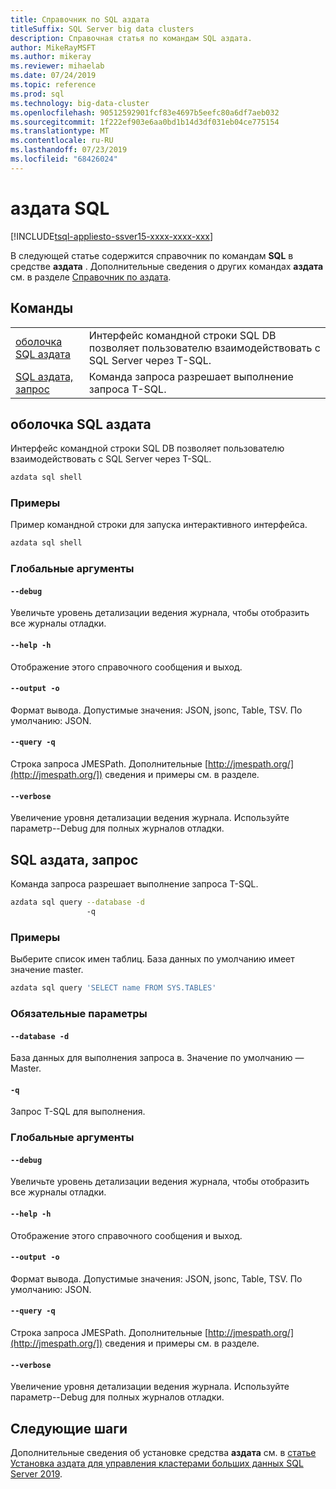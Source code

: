 ```yaml
---
title: Справочник по SQL аздата
titleSuffix: SQL Server big data clusters
description: Справочная статья по командам SQL аздата.
author: MikeRayMSFT
ms.author: mikeray
ms.reviewer: mihaelab
ms.date: 07/24/2019
ms.topic: reference
ms.prod: sql
ms.technology: big-data-cluster
ms.openlocfilehash: 90512592901fcf83e4697b5eefc80a6df7aeb032
ms.sourcegitcommit: 1f222ef903e6aa0bd1b14d3df031eb04ce775154
ms.translationtype: MT
ms.contentlocale: ru-RU
ms.lasthandoff: 07/23/2019
ms.locfileid: "68426024"
---
```

# <a name="azdata-sql"></a>аздата SQL

[!INCLUDE[tsql-appliesto-ssver15-xxxx-xxxx-xxx](../includes/tsql-appliesto-ssver15-xxxx-xxxx-xxx.md)]

В следующей статье содержится справочник по командам **SQL** в средстве **аздата** . Дополнительные сведения о других командах **аздата** см. в разделе [Справочник по аздата](reference-azdata.md).

## <a name="commands"></a>Команды
|     |     |
| --- | --- |
[оболочка SQL аздата](#azdata-sql-shell) | Интерфейс командной строки SQL DB позволяет пользователю взаимодействовать с SQL Server через T-SQL.
[SQL аздата, запрос](#azdata-sql-query) | Команда запроса разрешает выполнение запроса T-SQL.
## <a name="azdata-sql-shell"></a>оболочка SQL аздата
Интерфейс командной строки SQL DB позволяет пользователю взаимодействовать с SQL Server через T-SQL.
```bash
azdata sql shell 
```
### <a name="examples"></a>Примеры
Пример командной строки для запуска интерактивного интерфейса.
```bash
azdata sql shell
```
### <a name="global-arguments"></a>Глобальные аргументы
#### `--debug`
Увеличьте уровень детализации ведения журнала, чтобы отобразить все журналы отладки.
#### `--help -h`
Отображение этого справочного сообщения и выход.
#### `--output -o`
Формат вывода.  Допустимые значения: JSON, jsonc, Table, TSV.  По умолчанию: JSON.
#### `--query -q`
Строка запроса JMESPath. Дополнительные [http://jmespath.org/](http://jmespath.org/]) сведения и примеры см. в разделе.
#### `--verbose`
Увеличение уровня детализации ведения журнала. Используйте параметр--Debug для полных журналов отладки.
## <a name="azdata-sql-query"></a>SQL аздата, запрос
Команда запроса разрешает выполнение запроса T-SQL.
```bash
azdata sql query --database -d 
                 -q
```
### <a name="examples"></a>Примеры
Выберите список имен таблиц.  База данных по умолчанию имеет значение master.
```bash
azdata sql query 'SELECT name FROM SYS.TABLES'
```
### <a name="required-parameters"></a>Обязательные параметры
#### `--database -d`
База данных для выполнения запроса в.  Значение по умолчанию — Master.
#### `-q`
Запрос T-SQL для выполнения.
### <a name="global-arguments"></a>Глобальные аргументы
#### `--debug`
Увеличьте уровень детализации ведения журнала, чтобы отобразить все журналы отладки.
#### `--help -h`
Отображение этого справочного сообщения и выход.
#### `--output -o`
Формат вывода.  Допустимые значения: JSON, jsonc, Table, TSV.  По умолчанию: JSON.
#### `--query -q`
Строка запроса JMESPath. Дополнительные [http://jmespath.org/](http://jmespath.org/]) сведения и примеры см. в разделе.
#### `--verbose`
Увеличение уровня детализации ведения журнала. Используйте параметр--Debug для полных журналов отладки.

## <a name="next-steps"></a>Следующие шаги

Дополнительные сведения об установке средства **аздата** см. в [статье Установка аздата для управления кластерами больших данных SQL Server 2019](deploy-install-azdata.md).
